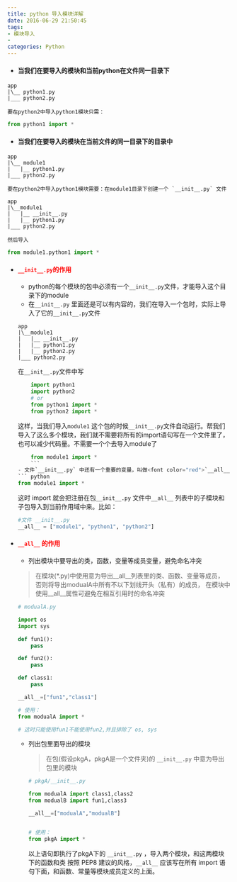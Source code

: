 ```yaml
---
title: python 导入模块详解
date: 2016-06-29 21:50:45
tags:
- 模块导入
-
categories: Python
---
```


- #### 当我们在要导入的模块和当前python在文件同一目录下
```
app
|\__ python1.py
|___ python2.py
```
    要在python2中导入python1模块只需：
``` python
from python1 import *
```

- #### 当我们在要导入的模块在当前文件的同一目录下的目录中
```
app
|\__ module1
|   |__ python1.py
|___ python2.py
```
    要在python2中导入python1模块需要：在module1目录下创建一个 `__init__.py` 文件
```
app
|\__module1
|   |__ __init__.py
|   |__ python1.py
|___ python2.py
```
    然后导入
``` python
from module1.python1 import *
```

- #### <font color=red>`__init__.py`的作用</font>
    - python的每个模块的包中必须有一个`__init__.py`文件，才能导入这个目录下的module
    - 在`__init__.py` 里面还是可以有内容的，我们在导入一个包时，实际上导入了它的`__init__.py`文件
    ```
    app
    |\__module1
    |   |__ __init__.py
    |   |__ python1.py
    |   |__ python2.py
    |___ python2.py
    ```

    在`__init__.py`文件中写
    ``` python
        import python1
        import python2
        # or
        from python1 import *
        from python2 import *
    ```
    这样，当我们导入`module1` 这个包的时候`__init__.py`文件自动运行。帮我们导入了这么多个模块，我们就不需要将所有的import语句写在一个文件里了，也可以减少代码量。不需要一个个去导入module了
    ``` python
        from module1 import *
        ```
    - 文件`__init__.py` 中还有一个重要的变量，叫做<font color="red">`__all__`</font>。我们有时会使出一招“全部导入”，也就是这样：
    ``` python
    from module1 import *
    ```
    这时 import 就会把注册在包`__init__.py` 文件中`__all__` 列表中的子模块和子包导入到当前作用域中来。比如：

    ``` python
    #文件 __init__.py
    __all__ = ["module1", "python1", "python2"]
    ```

- #### <font color=red>`__all__` 的作用</font>
    - 列出模块中要导出的类，函数，变量等成员变量，避免命名冲突
    > 在模块(*.py)中使用意为导出__all__列表里的类、函数、变量等成员，
    否则将导出modualA中所有不以下划线开头（私有）的成员，
    在模块中使用__all__属性可避免在相互引用时的命名冲突

    ``` python
    # modualA.py

    import os
    import sys

    def fun1():
        pass

    def fun2():
        pass

    def class1:
        pass

    __all__=["fun1","class1"]

    # 使用：
    from modualA import *

    # 这时只能使用fun1不能使用fun2,并且排除了 os, sys
    ```

    - 列出包里面导出的模块
        > 在包(假设pkgA，pkgA是一个文件夹)的 `__init__.py` 中意为导出包里的模块

        ``` python
        # pkgA/__init__.py

        from modualA import class1,class2
        from modualB import fun1,class3

        __all__=["modualA","modualB"]


        # 使用：
        from pkgA import *
        ```
        以上语句即执行了pkgA下的 `__init__.py` ，导入两个模块，和这两模块下的函数和类
        按照 PEP8 建议的风格，`__all__` 应该写在所有 import 语句下面，和函数、常量等模块成员定义的上面。